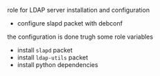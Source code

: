 role for LDAP server installation and configuration

- configure slapd packet with debconf

the configuration is done trugh some role variables

- install `slapd` packet
- install `ldap-utils` packet
- install python dependencies
